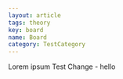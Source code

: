 ```yaml
---
layout: article
tags: theory
key: board
name: Board
category: TestCategory
---
```

Lorem ipsum Test Change - hello